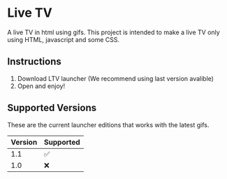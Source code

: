 # Live TV
A live TV in html using gifs.
This project is intended to make a live TV only using HTML, javascript and some CSS.
## Instructions
1. Download LTV launcher (We recommend using last version avalible)
2. Open and enjoy!
## Supported Versions

These are the current launcher editions that works with the latest gifs.

| Version | Supported          |
| ------- | ------------------ |
| 1.1     | :white_check_mark: |
| 1.0     | :x:                |
